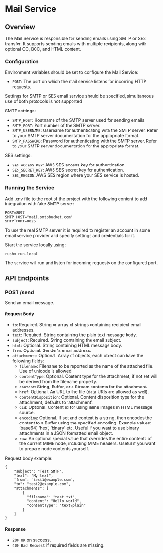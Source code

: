 # Mail Service

## Overview

The Mail Service is responsible for sending emails using SMTP or SES transfer. 
It supports sending emails with multiple recipients, along with optional CC, BCC, and HTML content.

### Configuration

Environment variables should be set to configure the Mail Service:
- `PORT`: The port on which the mail service listens for incoming HTTP requests.

Settings for SMTP or SES email service should be specified, simultaneous use of both protocols is not supported

SMTP settings:
- `SMTP_HOST`: Hostname of the SMTP server used for sending emails.
- `SMTP_PORT`: Port number of the SMTP server.
- `SMTP_USERNAME`: Username for authenticating with the SMTP server. Refer to your SMTP server documentation for the appropriate format.
- `SMTP_PASSWORD`: Password for authenticating with the SMTP server. Refer to your SMTP server documentation for the appropriate format.

SES settings:
- `SES_ACCESS_KEY`: AWS SES access key for authentication.
- `SES_SECRET_KEY`: AWS SES secret key for authentication.
- `SES_REGION`: AWS SES region where your SES service is hosted.

### Running the Service

Add .env file to the root of the project with the following content to add integration with fake SMTP server:
```
PORT=8097
SMTP_HOST="mail.smtpbucket.com"
SMTP_PORT=8025 
```
To use the real SMTP server it is required to register an account in some email service provider and specify settings and credentials for it.

Start the service locally using:
```bash
rushx run-local
```

The service will run and listen for incoming requests on the configured port.

## API Endpoints

### POST /send

Send an email message.

#### Request Body

- `to`: Required. String or array of strings containing recipient email addresses.
- `text`: Required. String containing the plain text message body.
- `subject`: Required. String containing the email subject.
- `html`: Optional. String containing HTML message body.
- `from`: Optional. Sender's email address.
- `attachments`: Optional. Array of objects, each object can have the following fields:
  - `filename`: Filename to be reported as the name of the attached file. Use of unicode is allowed.
  - `contentType`: Optional. Content type for the attachment, if not set will be derived from the filename property.
  - `content`: String, Buffer, or a Stream contents for the attachment.
  - `href`: Optional. An URL to the file (data URIs are allowed as well).
  - `contentDisposition`: Optional. Content disposition type for the attachment, defaults to ‘attachment’.
  - `cid`: Optional. Content id for using inline images in HTML message source.
  - `encoding`: Optional. If set and content is a string, then encodes the content to a Buffer using the specified encoding. Example values: ‘base64’, ‘hex’, ‘binary’ etc. Useful if you want to use binary attachments in a JSON formatted email object.
  - `raw`: An optional special value that overrides the entire contents of the current MIME node, including MIME headers. Useful if you want to prepare node contents yourself.

Request body example:
```
{
	"subject": "Test SMTP",
	"text": "My text",
	"from": "test1@example.com",
	"to": "test2@example.com",
	"attachments": [
		{
		  "filename": "test.txt",
		  "content": "Hello world",
		  "contentType": "text/plain"
		}	
	]
}
```

#### Response

- `200 OK` on success.
- `400 Bad Request` if required fields are missing.
